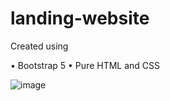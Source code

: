 # landing-website

Created using 

  • Bootstrap 5 
  • Pure HTML and CSS 

![image](https://github.com/Scratch-io/landing-website/assets/114133634/ad792dec-a59a-45dc-84e5-c683500e68a5)

